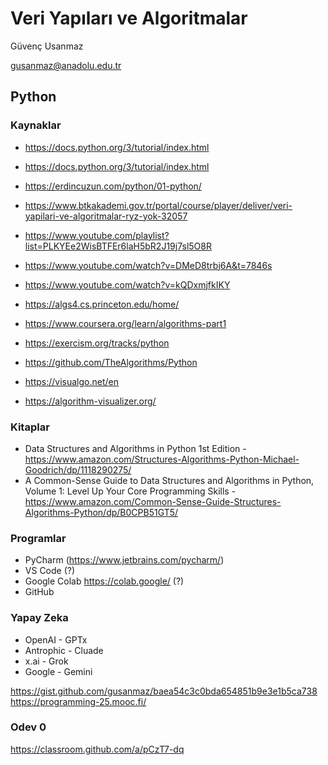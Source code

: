 # Veri Yapıları ve Algoritmalar

Güvenç Usanmaz

gusanmaz@anadolu.edu.tr

## Python

### Kaynaklar

* https://docs.python.org/3/tutorial/index.html
* https://docs.python.org/3/tutorial/index.html
* https://erdincuzun.com/python/01-python/
* https://www.btkakademi.gov.tr/portal/course/player/deliver/veri-yapilari-ve-algoritmalar-ryz-yok-32057
* https://www.youtube.com/playlist?list=PLKYEe2WisBTFEr6laH5bR2J19j7sl5O8R
* https://www.youtube.com/watch?v=DMeD8trbj6A&t=7846s
* https://www.youtube.com/watch?v=kQDxmjfkIKY

* https://algs4.cs.princeton.edu/home/
* https://www.coursera.org/learn/algorithms-part1
  
* https://exercism.org/tracks/python
* https://github.com/TheAlgorithms/Python

* https://visualgo.net/en
* https://algorithm-visualizer.org/

### Kitaplar

* Data Structures and Algorithms in Python 1st Edition - https://www.amazon.com/Structures-Algorithms-Python-Michael-Goodrich/dp/1118290275/
* A Common-Sense Guide to Data Structures and Algorithms in Python, Volume 1: Level Up Your Core Programming Skills - https://www.amazon.com/Common-Sense-Guide-Structures-Algorithms-Python/dp/B0CPB51GT5/

### Programlar

* PyCharm (https://www.jetbrains.com/pycharm/)
* VS Code (?)
* Google Colab https://colab.google/ (?)
* GitHub

### Yapay Zeka

* OpenAI - GPTx
* Antrophic - Cluade
* x.ai - Grok
* Google - Gemini


https://gist.github.com/gusanmaz/baea54c3c0bda654851b9e3e1b5ca738
https://programming-25.mooc.fi/


### Odev 0

https://classroom.github.com/a/pCzT7-dq


  
